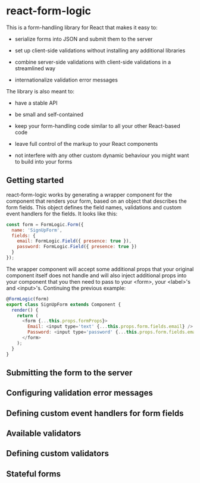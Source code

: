 # react-form-logic

This is a form-handling library for React that makes it easy to:

* serialize forms into JSON and submit them to the server

* set up client-side validations without installing any additional
  libraries

* combine server-side validations with client-side validations in a
  streamlined way

* internationalize validation error messages

The library is also meant to:

* have a stable API

* be small and self-contained

* keep your form-handling code similar to all your other React-based
  code

* leave full control of the markup to your React components

* not interfere with any other custom dynamic behaviour you might want
  to build into your forms

## Getting started

react-form-logic works by generating a wrapper component for the
component that renders your form, based on an object that describes
the form fields. This object defines the field names, validations and
custom event handlers for the fields. It looks like this:

```javascript
const form = FormLogic.Form({
  name: 'SignUpForm',
  fields: {
    email: FormLogic.Field({ presence: true }),
    password: FormLogic.Field({ presence: true })
  }
});
```

The wrapper component will accept some additional props that your
original component itself does not handle and will also inject
additional props into your component that you then need to pass to
your \<form\>, your \<label\>'s and \<input\>'s. Continuing the
previous example:

```javascript
@FormLogic(form)
export class SignUpForm extends Component {
  render() {
    return (
      <form {...this.props.formProps}>
        Email: <input type='text' {...this.props.form.fields.email} />
        Password: <input type='password' {...this.props.form.fields.email} />
      </form>
    );
  }
}
```

## Submitting the form to the server

## Configuring validation error messages

## Defining custom event handlers for form fields

## Available validators

## Defining custom validators

## Stateful forms
